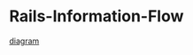 # Rails-Information-Flow

[diagram]: "https://github.com/RobertClayton/Rails-Information-Flow/blob/master/Rails_Control_Flow.png"


[diagram]
